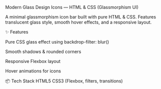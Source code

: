 Modern Glass Design Icons — HTML & CSS (Glassmorphism UI)

A minimal glassmorphism icon bar built with pure HTML & CSS. Features translucent glass style, smooth hover effects, and a responsive layout.

✨ Features

Pure CSS glass effect using backdrop-filter: blur()

Smooth shadows & rounded corners

Responsive Flexbox layout

Hover animations for icons


📦 Tech Stack
HTML5
CSS3 (Flexbox, filters, transitions)

